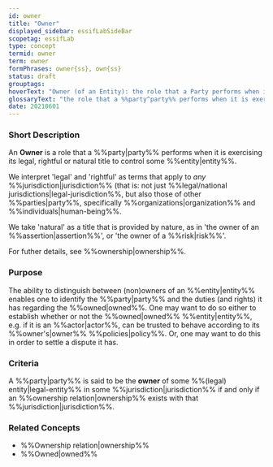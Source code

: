 ```yaml
---
id: owner
title: "Owner"
displayed_sidebar: essifLabSideBar
scopetag: essifLab
type: concept
termid: owner
term: owner
formPhrases: owner{ss}, own{ss}
status: draft
grouptags:
hoverText: "Owner (of an Entity): the role that a Party performs when it is exercising its legal, rightful or natural title to control that Entity."
glossaryText: "the role that a %%party^party%% performs when it is exercising its legal, rightful or natural title to control that %%entity^entity%%."
date: 20210601
---
```


### Short Description
<!--REQUIRED--in 1-3 sentences that describe the concept to a layperson with reasonable accuracy.-->
An **Owner** is a role that a %%party|party%% performs when it is exercising its legal, rightful or natural title to control some %%entity|entity%%.

We interpret 'legal' and 'rightful' as terms that apply to _any_ %%jurisdiction|jurisdiction%% (that is: not just %%legal/national jurisdictions|legal-jurisdiction%%, but also those of other %%parties|party%%, specifically %%organizations|organization%% and %%individuals|human-being%%.

We take 'natural' as a title that is provided by nature, as in 'the owner of an %%assertion|assertion%%', or 'the owner of a %%risk|risk%%'.

For futher details, see %%ownership|ownership%%.

### Purpose
The ability to distinguish between (non)owners of an %%entity|entity%% enables one to identify the %%party|party%% and the duties (and rights) it has regarding the %%owned|owned%%. One may want to do so either to establish whether or not the %%owned|owned%% %%entity|entity%%, e.g. if it is an %%actor|actor%%, can be trusted to behave according to its %%owner's|owner%% %%policies|policy%%. Or, one may want to do this in order to settle a dispute it has.

### Criteria
A %%party|party%% is said to be the **owner** of some %%(legal) entity|legal-entity%% in some %%jurisdiction|jurisdiction%% if and only if an %%ownership relation|ownership%% exists with that %%jurisdiction|jurisdiction%%.

### Related Concepts
- %%Ownership relation|ownership%%
- %%Owned|owned%%
